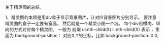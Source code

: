 
 关于精灵图的总结。

1、精灵图的本质是用div盒子显示背景图片，让对应背景图片分别显示。 要注意精灵图的盒子一定要有宽高，   然后就是一个精灵小图一个坑。 每个div用横向、纵向的方式对应每个精灵图。  一般为  前缀 ul:nth-child(X) li:nth-child(X) 表示 ，里面为 background-position： 对应X,Y的坐标，比如  background-position: 0 0;
